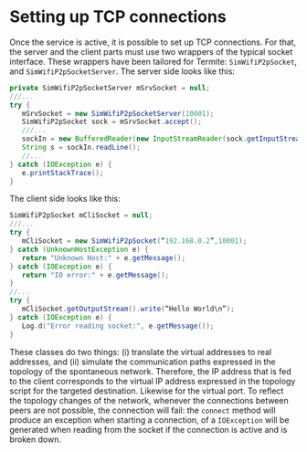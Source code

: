 # Setting up TCP connections
Once the service is active, it is possible to set up TCP connections. For that, the server and the client parts
must use two wrappers of the typical socket interface. These wrappers have been tailored for Termite:
`SimWifiP2pSocket`, and `SimWifiP2pSocketServer`. The server side looks like this:

```java
private SimWifiP2pSocketServer mSrvSocket = null;
///...
try {
   mSrvSocket = new SimWifiP2pSocketServer(10001);
   SimWifiP2pSocket sock = mSrvSocket.accept();
   ///...
   sockIn = new BufferedReader(new InputStreamReader(sock.getInputStream()));
   String s = sockIn.readLine();
   //...
} catch (IOException e) {
   e.printStackTrace();
}
```

The client side looks like this:

```java
SimWifiP2pSocket mCliSocket = null;
///...
try {
   mCliSocket = new SimWifiP2pSocket(“192.168.0.2”,10001);
} catch (UnknownHostException e) {
   return "Unknown Host:" + e.getMessage();
} catch (IOException e) {
   return "IO error:" + e.getMessage();
}
//...
try {
   mCliSocket.getOutputStream().write(“Hello World\n”);
} catch (IOException e) {
   Log.d("Error reading socket:", e.getMessage());
}
```

These classes do two things: (i) translate the virtual addresses to real addresses, and (ii) simulate the
communication paths expressed in the topology of the spontaneous network. Therefore, the IP address
that is fed to the client corresponds to the virtual IP address expressed in the topology script for the
targeted destination. Likewise for the virtual port. To reflect the topology changes of the network,
whenever the connections between peers are not possible, the connection will fail: the `connect` method
will produce an exception when starting a connection, of a `IOException` will be generated when reading
from the socket if the connection is active and is broken down.